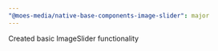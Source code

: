 ```yaml
---
"@moes-media/native-base-components-image-slider": major
---
```


Created basic ImageSlider functionality

